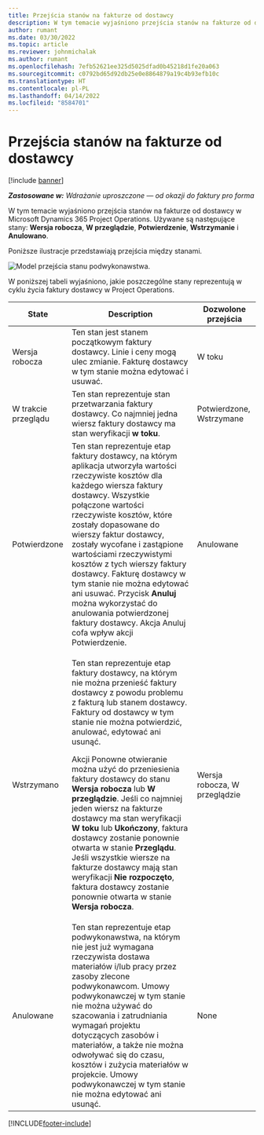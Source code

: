 ```yaml
---
title: Przejścia stanów na fakturze od dostawcy
description: W tym temacie wyjaśniono przejścia stanów na fakturze od dostawcy w Microsoft Dynamics 365 Project Operations.
author: rumant
ms.date: 03/30/2022
ms.topic: article
ms.reviewer: johnmichalak
ms.author: rumant
ms.openlocfilehash: 7efb52621ee325d5025dfad0b45218d1fe20a063
ms.sourcegitcommit: c0792bd65d92db25e0e8864879a19c4b93efb10c
ms.translationtype: HT
ms.contentlocale: pl-PL
ms.lasthandoff: 04/14/2022
ms.locfileid: "8584701"
---
```

# <a name="state-transitions-on-a-vendor-invoice"></a>Przejścia stanów na fakturze od dostawcy

[!include [banner](../../includes/dataverse-preview.md)]

_**Zastosowane w:** Wdrażanie uproszczone — od okazji do faktury pro forma_

W tym temacie wyjaśniono przejścia stanów na fakturze od dostawcy w Microsoft Dynamics 365 Project Operations. Używane są następujące stany: **Wersja robocza**, **W przeglądzie**, **Potwierdzenie**, **Wstrzymanie** i **Anulowano**.

Poniższe ilustracje przedstawiają przejścia między stanami.

![Model przejścia stanu podwykonawstwa.](../media/VI_State_Model.jpg)

W poniższej tabeli wyjaśniono, jakie poszczególne stany reprezentują w cyklu życia faktury dostawcy w Project Operations.

| State | Description | Dozwolone przejścia |
| --- | --- | --- |
| Wersja robocza | Ten stan jest stanem początkowym faktury dostawcy. Linie i ceny mogą ulec zmianie. Fakturę dostawcy w tym stanie można edytować i usuwać. | W toku |
| W trakcie przeglądu | Ten stan reprezentuje stan przetwarzania faktury dostawcy. Co najmniej jedna wiersz faktury dostawcy ma stan weryfikacji **w toku**. | Potwierdzone, Wstrzymane |
| Potwierdzone | Ten stan reprezentuje etap faktury dostawcy, na którym aplikacja utworzyła wartości rzeczywiste kosztów dla każdego wiersza faktury dostawcy. Wszystkie połączone wartości rzeczywiste kosztów, które zostały dopasowane do wierszy faktur dostawcy, zostały wycofane i zastąpione wartościami rzeczywistymi kosztów z tych wierszy faktury dostawcy. Fakturę dostawcy w tym stanie nie można edytować ani usuwać. Przycisk **Anuluj** można wykorzystać do anulowania potwierdzonej faktury dostawcy. Akcja Anuluj cofa wpływ akcji Potwierdzenie. | Anulowane |
| Wstrzymano | <p>Ten stan reprezentuje etap faktury dostawcy, na którym nie można przenieść faktury dostawcy z powodu problemu z fakturą lub stanem dostawcy. Faktury od dostawcy w tym stanie nie można potwierdzić, anulować, edytować ani usunąć.</p><p>Akcji Ponowne otwieranie można użyć do przeniesienia faktury dostawcy do stanu **Wersja robocza** lub **W przeglądzie**. Jeśli co najmniej jeden wiersz na fakturze dostawcy ma stan weryfikacji **W toku** lub **Ukończony**, faktura dostawcy zostanie ponownie otwarta w stanie **Przeglądu**. Jeśli wszystkie wiersze na fakturze dostawcy mają stan weryfikacji **Nie rozpoczęto**, faktura dostawcy zostanie ponownie otwarta w stanie **Wersja robocza**.</p> | Wersja robocza, W przeglądzie |
| Anulowane | Ten stan reprezentuje etap podwykonawstwa, na którym nie jest już wymagana rzeczywista dostawa materiałów i/lub pracy przez zasoby zlecone podwykonawcom. Umowy podwykonawczej w tym stanie nie można używać do szacowania i zatrudniania wymagań projektu dotyczących zasobów i materiałów, a także nie można odwoływać się do czasu, kosztów i zużycia materiałów w projekcie. Umowy podwykonawczej w tym stanie nie można edytować ani usunąć. | None |

[!INCLUDE[footer-include](../../includes/footer-banner.md)]
